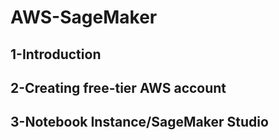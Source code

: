 # AWS-SageMaker
## 1-Introduction
## 2-Creating free-tier AWS account
## 3-Notebook Instance/SageMaker Studio
